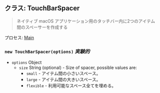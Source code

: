 ## クラス: TouchBarSpacer

> ネイティブ macOS アプリケーション用のタッチバー内に2つのアイテム間のスペーサーを作成する

プロセス: [Main](../tutorial/application-architecture.md#main-and-renderer-processes)

### `new TouchBarSpacer(options)` _実験的_

* `options` Object
  * `size` String (optional) - Size of spacer, possible values are:
    * `small` - アイテム間の小さいスペース。
    * `large` - アイテム間の大きいスペース。
    * `flexible` - 利用可能なスペース全てを埋める。
